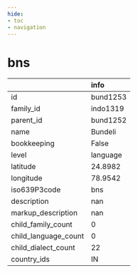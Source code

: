 ```yaml
---
hide:
- toc
- navigation
---
```

# bns
|                      | info     |
|:---------------------|:---------|
| id                   | bund1253 |
| family_id            | indo1319 |
| parent_id            | bund1252 |
| name                 | Bundeli  |
| bookkeeping          | False    |
| level                | language |
| latitude             | 24.8982  |
| longitude            | 78.9542  |
| iso639P3code         | bns      |
| description          | nan      |
| markup_description   | nan      |
| child_family_count   | 0        |
| child_language_count | 0        |
| child_dialect_count  | 22       |
| country_ids          | IN       |
